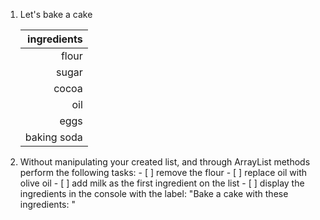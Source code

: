1. Let's bake a cake

    |ingredients|
    |---------:|
    |flour|
    |sugar|
    |cocoa|
    |oil|
    |eggs|
    |baking soda|


  1. Without manipulating your created list, and through ArrayList methods perform the following tasks:
    - [ ] remove the flour
    - [ ] replace oil with olive oil
    - [ ] add milk as the first ingredient on the list
    - [ ] display the ingredients in the console with the label: "Bake a cake with these ingredients: "
    
    
